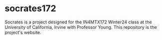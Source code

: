 # socrates172
Socrates is a project designed for the IN4MTX172 Winter24 class at the University of California, Irvine with Professor Young. This repository is the project's website.

